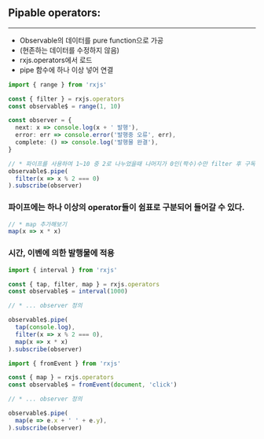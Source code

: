 ##  Pipable operators:

---

* Observable의 데이터를 pure function으로 가공<br>
* (현존하는 데이터를 수정하지 않음)
* rxjs.operators에서 로드
* pipe 함수에 하나 이상 넣어 연결

```typescript
import { range } from 'rxjs'

const { filter } = rxjs.operators
const observable$ = range(1, 10)

const observer = {
  next: x => console.log(x + ' 발행'),
  error: err => console.error('발행중 오류', err),
  complete: () => console.log('발행물 완결'),
}

// * 파이프를 사용하여 1~10 중 2로 나누었을때 나머지가 0인(짝수)수만 filter 후 구독 생성
observable$.pipe(
  filter(x => x % 2 === 0)
).subscribe(observer)
```

### 파이프에는 하나 이상의 operator들이 쉼표로 구분되어 들어갈 수 있다.
```typescript
// * map 추가해보기
map(x => x * x)
```

### 시간, 이벤에 의한 발행물에 적용
```typescript
import { interval } from 'rxjs'

const { tap, filter, map } = rxjs.operators
const observable$ = interval(1000)

// * ... observer 정의

observable$.pipe(
  tap(console.log),
  filter(x => x % 2 === 0),
  map(x => x * x)
).subscribe(observer)
```
```typescript
import { fromEvent } from 'rxjs'

const { map } = rxjs.operators
const observable$ = fromEvent(document, 'click') 

// * ... observer 정의

observable$.pipe(
  map(e => e.x + ' ' + e.y),
).subscribe(observer)
```